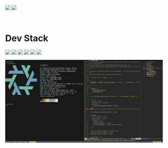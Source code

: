 <p>
  <img src="https://github-readme-stats.vercel.app/api?username=Zuruuh&show_icons=true&hide_border=false&line_height=20&title_color=2d5ded&show_owner=true"/>
  <img src="https://github-readme-stats.vercel.app/api/top-langs/?username=Zuruuh&layout=compact&hide=javascript,shell" />
</p>
<br />

# Dev Stack

<p>
  <img src="https://img.shields.io/static/v1?label=&message=Neovim&color=5D993C&logo=neovim&logoColor=white&style=flat-square" />
  <img src="https://img.shields.io/static/v1?label=&message=NixOS&color=5277C3&logo=nixos&logoColor=white&style=flat-square" />
  <img src="https://img.shields.io/static/v1?label=&message=Docker&color=2496ED&logo=docker&logoColor=white&style=flat-square" />
  <img src="https://img.shields.io/static/v1?label=&message=Nushell&color=3eaf7c&logo=gnubash&logoColor=white&style=flat-square" />
  <img src="https://img.shields.io/static/v1?label=&message=Zellij&color=A3BD8D&logo=tmux&logoColor=white&style=flat-square" />
  <img src="https://img.shields.io/static/v1?label=&message=Alacritty&color=F46D01&logo=alacritty&logoColor=white&style=flat-square" />
</p>

![Dev stack screenshot](./media/dev_stack.png)
